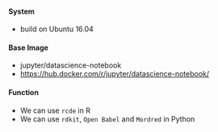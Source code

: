 #### System
- build on Ubuntu 16.04

#### Base Image
- jupyter/datascience-notebook
- https://hub.docker.com/r/jupyter/datascience-notebook/

#### Function
- We can use `rcde` in R
- We can use `rdkit`, `Open Babel` and `Mordred` in Python